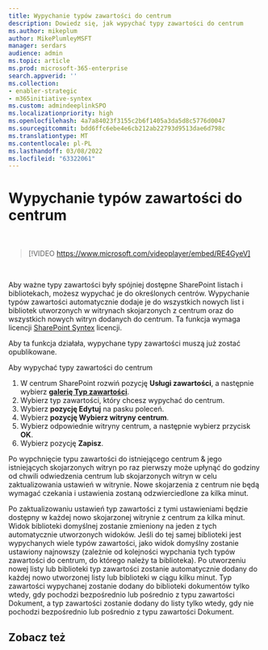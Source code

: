 ```yaml
---
title: Wypychanie typów zawartości do centrum
description: Dowiedz się, jak wypychać typy zawartości do centrum
ms.author: mikeplum
author: MikePlumleyMSFT
manager: serdars
audience: admin
ms.topic: article
ms.prod: microsoft-365-enterprise
search.appverid: ''
ms.collection:
- enabler-strategic
- m365initiative-syntex
ms.custom: admindeeplinkSPO
ms.localizationpriority: high
ms.openlocfilehash: 4a7a84023f3155c2b6f1405a3da5d8c5776d0047
ms.sourcegitcommit: bdd6ffc6ebe4e6cb212ab22793d9513dae6d798c
ms.translationtype: MT
ms.contentlocale: pl-PL
ms.lasthandoff: 03/08/2022
ms.locfileid: "63322061"
---
```

# <a name="push-content-types-to-a-hub"></a>Wypychanie typów zawartości do centrum

</br>

> [!VIDEO https://www.microsoft.com/videoplayer/embed/RE4GyeV]  

</br>


Aby ważne typy zawartości były spójniej dostępne SharePoint listach i bibliotekach, możesz wypychać je do określonych centrów. Wypychanie typów zawartości automatycznie dodaje je do wszystkich nowych list i bibliotek utworzonych w witrynach skojarzonych z centrum oraz do wszystkich nowych witryn dodanych do centrum. Ta funkcja wymaga licencji [SharePoint Syntex](index.md) licencji.

Aby ta funkcja działała, wypychane typy zawartości muszą już zostać opublikowane.

Aby wypychać typy zawartości do centrum

1. W centrum SharePoint rozwiń pozycję **Usługi zawartości**, a następnie wybierz <a href="https://go.microsoft.com/fwlink/?linkid=2185074" target="_blank">**galerię Typ zawartości**</a>.
2. Wybierz typ zawartości, który chcesz wypychać do centrum.
3. Wybierz **pozycję Edytuj** na pasku poleceń.
4. Wybierz **pozycję Wybierz witryny centrum**.
5. Wybierz odpowiednie witryny centrum, a następnie wybierz przycisk **OK**.
6. Wybierz pozycję **Zapisz**.

Po wypchnięcie typu zawartości do istniejącego centrum & jego istniejących skojarzonych witryn po raz pierwszy może upłynąć do godziny od chwili odwiedzenia centrum lub skojarzonych witryn w celu zaktualizowania ustawień w witrynie. Nowe skojarzenia z centrum nie będą wymagać czekania i ustawienia zostaną odzwierciedlone za kilka minut.

Po zaktualizowaniu ustawień typ zawartości z tymi ustawieniami będzie dostępny w każdej nowo skojarzonej witrynie z centrum za kilka minut. Widok biblioteki domyślnej zostanie zmieniony na jeden z tych automatycznie utworzonych widoków. Jeśli do tej samej biblioteki jest wypychanych wiele typów zawartości, jako widok domyślny zostanie ustawiony najnowszy (zależnie od kolejności wypchania tych typów zawartości do centrum, do którego należy ta biblioteka).  Po utworzeniu nowej listy lub biblioteki typ zawartości zostanie automatycznie dodany do każdej nowo utworzonej listy lub biblioteki w ciągu kilku minut. Typ zawartości wypychanej zostanie dodany do biblioteki dokumentów tylko wtedy, gdy pochodzi bezpośrednio lub pośrednio z typu zawartości Dokument, a typ zawartości zostanie dodany do listy tylko wtedy, gdy nie pochodzi bezpośrednio lub pośrednio z typu zawartości Dokument.

## <a name="see-also"></a>Zobacz też
